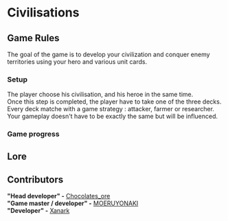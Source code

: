 # Civilisations

## Game Rules

The goal of the game is to develop your civilization and conquer enemy territories using your hero and various unit cards.  

### Setup

The player choose his civilisation, and his heroe in the same time.  
Once this step is completed, the player have to take one of the three decks.  
Every deck matche with a game strategy : attacker, farmer or researcher.  
Your gameplay doesn't have to be exactly the same but will be influenced.  

### Game progress



## Lore



## Contributors  

**"Head developer" -** [Chocolates_ore](https://www.github.com/M89-dev)  
**"Game master / developer" -** [MOERUYONAKI](https://www.github.com/MOERUYONAKI)  
**"Developer" -** [Xanark](https://www.github.com/Xanark)  
